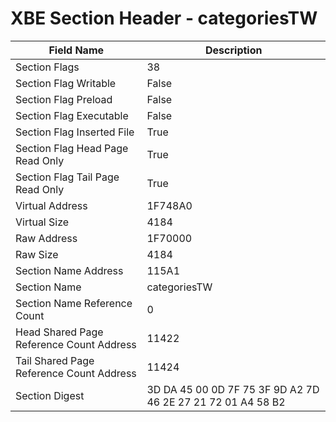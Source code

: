 # XBE Section Header - categoriesTW

| Field Name | Description |
|---|---|
| Section Flags | 38 |
| Section Flag Writable | False |
| Section Flag Preload | False |
| Section Flag Executable | False |
| Section Flag Inserted File | True |
| Section Flag Head Page Read Only | True |
| Section Flag Tail Page Read Only | True |
| Virtual Address | 1F748A0 |
| Virtual Size | 4184 |
| Raw Address | 1F70000 |
| Raw Size | 4184 |
| Section Name Address | 115A1 |
| Section Name | categoriesTW |
| Section Name Reference Count | 0 |
| Head Shared Page Reference Count Address | 11422 |
| Tail Shared Page Reference Count Address | 11424 |
| Section Digest | 3D DA 45 00 0D 7F 75 3F 9D A2 7D 46 2E 27 21 72 01 A4 58 B2 |
